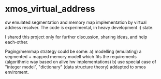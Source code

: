 # xmos_virtual_address
sw emulated segmentation and memory map implementation by virtual address resolver.
The code is experimental, in heavy development :) state.

I shared this project only for further discussion, sharing ideas, and help each-other.

Paging/memmap strategy could be some:
a) modelling (emulating) a segmented + mapped memory modell which fits the requirements (algorithmic way based on alive hw implementations)
b) use special case of "integer model", "dictionary" (data structure theory) addapted to xmos enviroment. 